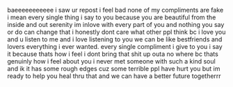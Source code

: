 baeeeeeeeeeee i saw ur repost i feel bad none of my compliments are fake i mean every single thing i say to you because you are beautiful from the inside and out serenity im inlove with every part of you and nothing you say or do can change that i honestly dont care what other ppl think bc i love you and u listen to me and i love listening to you we can be like bestfriends and lovers everything i ever wanted. every single compliment i give to you i say it because thats how i feel i dont bring that shit up outa no where bc thats genuinly how i feel about you i never met someone with such a kind soul and ik it has some rough edges cuz some terrible ppl have hurt you but im ready to help you heal thru that and we can have a better future togetherrr
